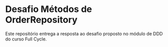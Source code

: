 # Desafio Métodos de OrderRepository


Este repositório entrega a resposta ao desafio proposto no módulo de DDD do curso Full Cycle.